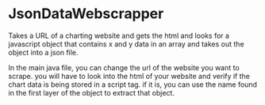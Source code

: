 # JsonDataWebscrapper
Takes a URL of a charting website and gets the html and looks for a javascript object that contains x and y data in an array and takes out the object into a  json file.

In the main java file, you can change the url of the website you want to scrape. you will have to look into the html of your website and verify if the chart data is being stored in a script tag. 
if it is, you can use the name found in the first layer of the object to extract that object. 

